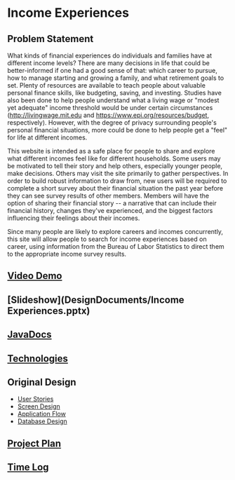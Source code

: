 # Income Experiences

## Problem Statement

What kinds of financial experiences do individuals and families have at different income levels? There are many decisions 
in life that could be better-informed if one had a good sense of that: which career to pursue, how to manage starting 
and growing a family, and what retirement goals to set. Plenty of resources are available to teach people about valuable 
personal finance skills, like budgeting, saving, and investing. Studies have also been done to help people understand 
what a living wage or "modest yet adequate" income threshold would be under certain circumstances 
(http://livingwage.mit.edu and https://www.epi.org/resources/budget, respectively). However, with the degree of privacy
surrounding people's personal financial situations, more could be done to help people get a "feel" for life at different
incomes.

This website is intended as a safe place for people to share and explore what different incomes feel like for different 
households. Some users may be motivated to tell their story and help others, especially younger people, make decisions. 
Others may visit the site primarily to gather perspectives. In order to build robust information to draw from,
new users will be required to complete a short survey about their financial situation the past year before they can see 
survey results of other members. Members will have the option of sharing their financial story -- a narrative that 
can include their financial history, changes they've experienced, and the biggest factors influencing their 
feelings about their incomes.

Since many people are likely to explore careers and incomes concurrently, this site will allow people to search
for income experiences based on career, using information from the Bureau of Labor Statistics to direct them to the 
appropriate income survey results.

## [Video Demo](https://youtu.be/vVu5pHfgIw8)

## [Slideshow](DesignDocuments/Income Experiences.pptx)

## [JavaDocs](JavaDocs/index-files/index.html)

## [Technologies](DesignDocuments/ProjectTechnology.md)

## Original Design

* [User Stories](DesignDocuments/UserStories.md)
* [Screen Design](DesignDocuments/ScreenDesigns.md)
* [Application Flow](DesignDocuments/ApplicationFlow.md)
* [Database Design](DesignDocuments/IncomeExperiencesERD.png)

## [Project Plan](DesignDocuments/ProjectPlan.md)

## [Time Log](EnterpriseJavaTimeLog.xlsx)




